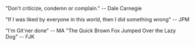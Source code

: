 "Don't criticize, condemn or complain."
-- Dale Carnegie

"If I was liked by everyone in this world, then I did something wrong"
-- JPM

"I'm Git'ner done"
-- MA
"The Quick Brown Fox Jumped Over the Lazy Dog"
-- FJK